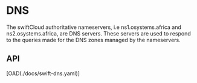 # DNS

The swiftCloud authoritative nameservers, i.e ns1.osystems.africa and ns2.osystems.africa, are DNS servers.
These servers are used to respond to the queries made for the DNS zones managed by the nameservers.

## API

[OAD(./docs/swift-dns.yaml)]